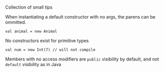 Collection of small tips

When instantiating a default constructor with no args, the parens can be ommitted.
```
val animal = new Animal
```

No constructors exist for primitive types
```
val num = new Int(7) // will not compile
```

Members with no access modifiers are ```public``` visibility by default, and not ```default``` visibility as in Java



